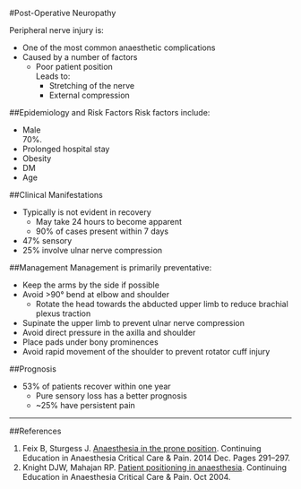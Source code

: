 #Post-Operative Neuropathy

Peripheral nerve injury is:
* One of the most common anaesthetic complications
* Caused by a number of factors
	* Poor patient position  
	Leads to:
		* Stretching of the nerve
		* External compression


##Epidemiology and Risk Factors
Risk factors include:
* Male  
70%.
* Prolonged hospital stay
* Obesity
* DM
* Age


##Clinical Manifestations
* Typically is not evident in recovery  
	* May take 24 hours to become apparent
	* 90% of cases present within 7 days
* 47% sensory
* 25% involve ulnar nerve compression

##Management
Management is primarily preventative:
* Keep the arms by the side if possible
* Avoid >90° bend at elbow and shoulder
	* Rotate the head towards the abducted upper limb to reduce brachial plexus traction
* Supinate the upper limb to prevent ulnar nerve compression
* Avoid direct pressure in the axilla and shoulder
* Place pads under bony prominences
* Avoid rapid movement of the shoulder to prevent rotator cuff injury

##Prognosis
* 53% of patients recover within one year
	* Pure sensory loss has a better prognosis
	* ~25% have persistent pain

---

##References
1. Feix B, Sturgess J. [Anaesthesia in the prone position](https://academic.oup.com/bjaed/article/14/6/291/247907). Continuing Education in Anaesthesia Critical Care & Pain. 2014 Dec. Pages 291–297.
2. Knight DJW, Mahajan RP. [Patient positioning in anaesthesia](https://academic.oup.com/bjaed/article/4/5/160/291023). Continuing Education in Anaesthesia Critical Care & Pain. Oct 2004.